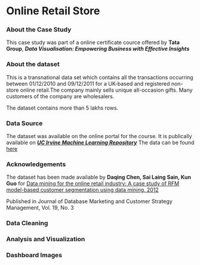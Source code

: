 # Online Retail Store

### About the Case Study

This case study was part of a online certificate cource offered by **Tata Group**, ***Data Visualisation: Empowering Business with Effective Insights***

### About the dataset

This is a transnational data set which contains all the transactions occurring between 01/12/2010 and 09/12/2011 for a UK-based and registered non-store online retail.The company mainly sells unique all-occasion gifts. Many customers of the company are wholesalers.

The dataset contains more than 5 lakhs rows.
 
### Data Source

The dataset was available on the online portal for the course. It is publically available on ***[UC Irvine Machine Learning Repository](https://archive.ics.uci.edu/)*** The data can be found [here](https://archive.ics.uci.edu/dataset/352/online+retail)

### Acknowledgements

The dataset has been made available by **Daqing Chen, Sai Laing Sain, Kun Guo** for
[Data mining for the online retail industry: A case study of RFM model-based customer segmentation using data mining. 2012](https://www.semanticscholar.org/paper/Data-mining-for-the-online-retail-industry%3A-A-case-Chen-Sain/e43a5a90fa33d419df42e485099f8f08badf2149)

Published in Journal of Database Marketing and Customer Strategy Management, Vol. 19, No. 3

### Data Cleaning

### Analysis and Visualization

### Dashboard Images




